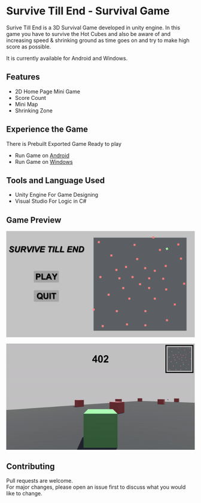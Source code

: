 # Survive Till End - Survival Game

Surive Till End is a 3D Survival Game developed in unity engine. In this game you have to survive the Hot Cubes and also be aware of and increasing speed & shrinking ground as time goes on and try to make high score as possible.

It is currently available for Android and Windows.

## Features
- 2D Home Page Mini Game
- Score Count
- Mini Map
- Shrinking Zone


## Experience the Game 
There is Prebuilt Exported Game Ready to play
- Run Game on [Android](https://github.com/devarshukani/SurviveTillEnd-SurvivalGame/tree/master/1%20MOBILE%20GAME%20EXPORT) 
- Run Game on  [Windows](https://github.com/devarshukani/SurviveTillEnd-SurvivalGame/tree/master/2%20WINDOWS%20GAME%20EXPORT)

## Tools and Language Used
- Unity Engine For Game Designing <br>
- Visual Studio For Logic in C#

## Game Preview
![Home Page](AppPreview/HomePage.png)

![Gameplay](AppPreview/gameplay.gif)


## Contributing
Pull requests are welcome. <br>
For major changes, please open an issue first to discuss what you would like to change.
